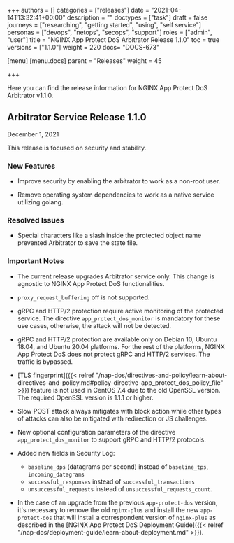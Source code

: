 +++
authors = []
categories = ["releases"]
date = "2021-04-14T13:32:41+00:00"
description = ""
doctypes = ["task"]
draft = false
journeys = ["researching", "getting started", "using", "self service"]
personas = ["devops", "netops", "secops", "support"]
roles = ["admin", "user"]
title = "NGINX App Protect DoS Arbitrator Release 1.1.0"
toc = true
versions = ["1.1.0"]
weight = 220
docs= "DOCS-673"

[menu]
  [menu.docs]
    parent = "Releases"
    weight = 45

+++

Here you can find the release information for NGINX App Protect DoS Arbitrator v1.1.0. 

## Arbitrator Service Release 1.1.0

December 1, 2021

This release is focused on security and stability.

### New Features

- Improve security by enabling the arbitrator to work as a non-root user.

- Remove operating system dependencies to work as a native service utilizing golang.

### Resolved Issues

- Special characters like a slash inside the protected object name prevented Arbitrator to save the state file.

### Important Notes

- The current release upgrades Arbitrator service only. This change is agnostic to NGINX App Protect DoS functionalities.

- `proxy_request_buffering` off is not supported.

- gRPC and HTTP/2 protection require active monitoring of the protected service. The directive `app_protect_dos_monitor` is mandatory for these use cases, otherwise, the attack will not be detected.

- gRPC and HTTP/2 protection are available only on Debian 10, Ubuntu 18.04, and Ubuntu 20.04 platforms. For the rest of the platforms, NGINX App Protect DoS does not protect gRPC and HTTP/2 services. The traffic is bypassed.

- [TLS fingerprint]({{< relref "/nap-dos/directives-and-policy/learn-about-directives-and-policy.md#policy-directive-app_protect_dos_policy_file" >}}) feature is not used in CentOS 7.4 due to the old OpenSSL version. The required OpenSSL version is 1.1.1 or higher.

- Slow POST attack always mitigates with block action while other types of attacks can also be mitigated with redirection or JS challenges.

- New optional configuration parameters of the directive `app_protect_dos_monitor` to support gRPC and HTTP/2 protocols.
- Added new fields in Security Log:

    - `baseline_dps` (datagrams per second) instead of `baseline_tps`, `incoming_datagrams` <br>
    - `successful_responses` instead of `successful_transactions` <br>
    - `unsuccessful_requests` instead of `unsuccessful_requests_count`.

- In the case of an upgrade from the previous `app-protect-dos` version, it's necessary to remove the old `nginx-plus` and install the new `app-protect-dos` that will install a correspondent version of `nginx-plus` as described in the [NGINX App Protect DoS Deployment Guide]({{< relref "/nap-dos/deployment-guide/learn-about-deployment.md" >}}).
